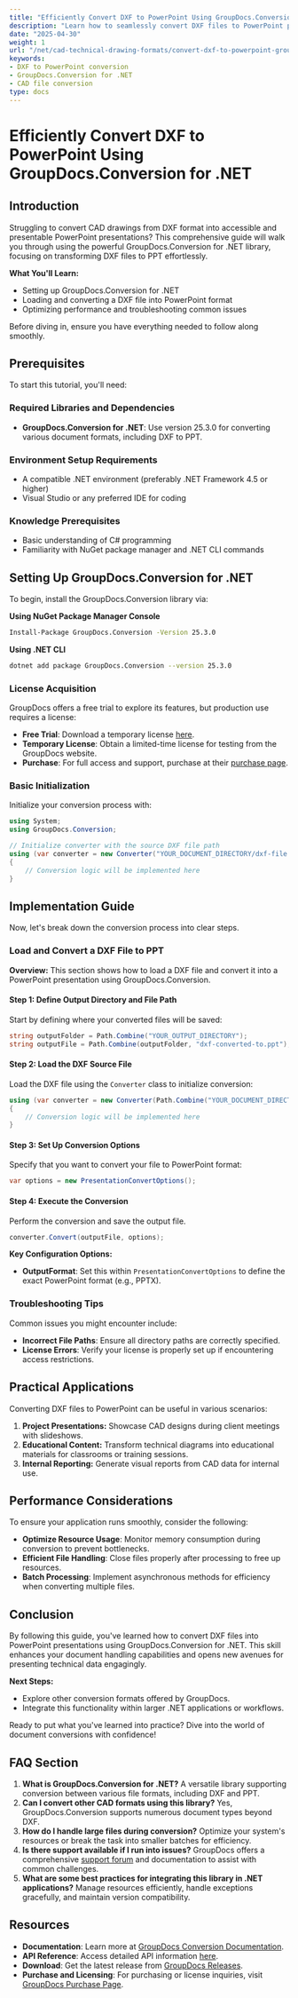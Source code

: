 ```yaml
---
title: "Efficiently Convert DXF to PowerPoint Using GroupDocs.Conversion for .NET"
description: "Learn how to seamlessly convert DXF files to PowerPoint presentations with GroupDocs.Conversion for .NET. Follow this guide for a step-by-step tutorial on enhancing your CAD presentation capabilities."
date: "2025-04-30"
weight: 1
url: "/net/cad-technical-drawing-formats/convert-dxf-to-powerpoint-groupdocs-net/"
keywords:
- DXF to PowerPoint conversion
- GroupDocs.Conversion for .NET
- CAD file conversion
type: docs
---
```

# Efficiently Convert DXF to PowerPoint Using GroupDocs.Conversion for .NET

## Introduction

Struggling to convert CAD drawings from DXF format into accessible and presentable PowerPoint presentations? This comprehensive guide will walk you through using the powerful GroupDocs.Conversion for .NET library, focusing on transforming DXF files to PPT effortlessly.

**What You'll Learn:**
- Setting up GroupDocs.Conversion for .NET
- Loading and converting a DXF file into PowerPoint format
- Optimizing performance and troubleshooting common issues

Before diving in, ensure you have everything needed to follow along smoothly.

## Prerequisites

To start this tutorial, you'll need:

### Required Libraries and Dependencies
- **GroupDocs.Conversion for .NET**: Use version 25.3.0 for converting various document formats, including DXF to PPT.

### Environment Setup Requirements
- A compatible .NET environment (preferably .NET Framework 4.5 or higher)
- Visual Studio or any preferred IDE for coding

### Knowledge Prerequisites
- Basic understanding of C# programming
- Familiarity with NuGet package manager and .NET CLI commands

## Setting Up GroupDocs.Conversion for .NET

To begin, install the GroupDocs.Conversion library via:

**Using NuGet Package Manager Console**
```bash
Install-Package GroupDocs.Conversion -Version 25.3.0
```

**Using .NET CLI**
```bash
dotnet add package GroupDocs.Conversion --version 25.3.0
```

### License Acquisition

GroupDocs offers a free trial to explore its features, but production use requires a license:
- **Free Trial**: Download a temporary license [here](https://releases.groupdocs.com/conversion/net/).
- **Temporary License**: Obtain a limited-time license for testing from the GroupDocs website.
- **Purchase**: For full access and support, purchase at their [purchase page](https://purchase.groupdocs.com/buy).

### Basic Initialization

Initialize your conversion process with:
```csharp
using System;
using GroupDocs.Conversion;

// Initialize converter with the source DXF file path
using (var converter = new Converter("YOUR_DOCUMENT_DIRECTORY/dxf-file.dxf"))
{
    // Conversion logic will be implemented here
}
```

## Implementation Guide

Now, let's break down the conversion process into clear steps.

### Load and Convert a DXF File to PPT

**Overview:**
This section shows how to load a DXF file and convert it into a PowerPoint presentation using GroupDocs.Conversion.

#### Step 1: Define Output Directory and File Path

Start by defining where your converted files will be saved:
```csharp
string outputFolder = Path.Combine("YOUR_OUTPUT_DIRECTORY");
string outputFile = Path.Combine(outputFolder, "dxf-converted-to.ppt");
```

#### Step 2: Load the DXF Source File

Load the DXF file using the `Converter` class to initialize conversion:
```csharp
using (var converter = new Converter(Path.Combine("YOUR_DOCUMENT_DIRECTORY", "your-dxf-file.dxf")))
{
    // Conversion logic will be implemented here
}
```

#### Step 3: Set Up Conversion Options

Specify that you want to convert your file to PowerPoint format:
```csharp
var options = new PresentationConvertOptions();
```

#### Step 4: Execute the Conversion

Perform the conversion and save the output file.
```csharp
converter.Convert(outputFile, options);
```

**Key Configuration Options:**
- **OutputFormat**: Set this within `PresentationConvertOptions` to define the exact PowerPoint format (e.g., PPTX).

### Troubleshooting Tips

Common issues you might encounter include:
- **Incorrect File Paths**: Ensure all directory paths are correctly specified.
- **License Errors**: Verify your license is properly set up if encountering access restrictions.

## Practical Applications

Converting DXF files to PowerPoint can be useful in various scenarios:
1. **Project Presentations:** Showcase CAD designs during client meetings with slideshows.
2. **Educational Content:** Transform technical diagrams into educational materials for classrooms or training sessions.
3. **Internal Reporting:** Generate visual reports from CAD data for internal use.

## Performance Considerations

To ensure your application runs smoothly, consider the following:
- **Optimize Resource Usage**: Monitor memory consumption during conversion to prevent bottlenecks.
- **Efficient File Handling**: Close files properly after processing to free up resources.
- **Batch Processing**: Implement asynchronous methods for efficiency when converting multiple files.

## Conclusion

By following this guide, you've learned how to convert DXF files into PowerPoint presentations using GroupDocs.Conversion for .NET. This skill enhances your document handling capabilities and opens new avenues for presenting technical data engagingly.

**Next Steps:**
- Explore other conversion formats offered by GroupDocs.
- Integrate this functionality within larger .NET applications or workflows.

Ready to put what you've learned into practice? Dive into the world of document conversions with confidence!

## FAQ Section

1. **What is GroupDocs.Conversion for .NET?**
   A versatile library supporting conversion between various file formats, including DXF and PPT.
2. **Can I convert other CAD formats using this library?**
   Yes, GroupDocs.Conversion supports numerous document types beyond DXF.
3. **How do I handle large files during conversion?**
   Optimize your system's resources or break the task into smaller batches for efficiency.
4. **Is there support available if I run into issues?**
   GroupDocs offers a comprehensive [support forum](https://forum.groupdocs.com/c/conversion/10) and documentation to assist with common challenges.
5. **What are some best practices for integrating this library in .NET applications?**
   Manage resources efficiently, handle exceptions gracefully, and maintain version compatibility.

## Resources
- **Documentation**: Learn more at [GroupDocs Conversion Documentation](https://docs.groupdocs.com/conversion/net/).
- **API Reference**: Access detailed API information [here](https://reference.groupdocs.com/conversion/net/).
- **Download**: Get the latest release from [GroupDocs Releases](https://releases.groupdocs.com/conversion/net/).
- **Purchase and Licensing**: For purchasing or license inquiries, visit [GroupDocs Purchase Page](https://purchase.groupdocs.com/buy).
